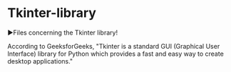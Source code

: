 # Tkinter-library

▶️Files concerning the Tkinter library!

According to GeeksforGeeks, "Tkinter is a standard GUI (Graphical User Interface) library for Python which provides a fast and easy way to create desktop applications."
